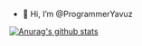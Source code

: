 - 👋 Hi, I’m @ProgrammerYavuz

[![Anurag's github stats](https//github-readme-starts.vercel.aoo/api?username=ProgrammerYavuz)](https://github.com/ProgrammerYavuz/github-readme-stats)
